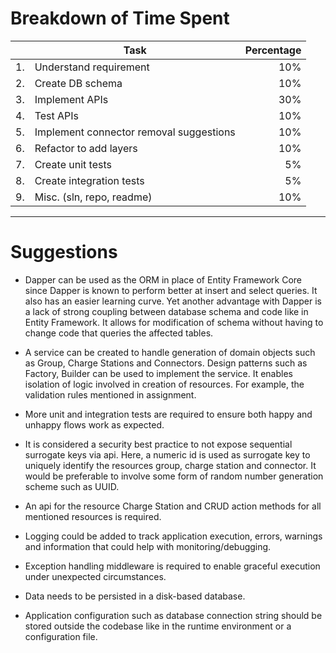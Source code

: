 # Breakdown of Time Spent

|     | Task                                    | Percentage |
| ---:| --------------------------------------- | ----------:|
| 1.  | Understand requirement                  | 10%        |
| 2.  | Create DB schema                        | 10%        |
| 3.  | Implement APIs                          | 30%        |
| 4.  | Test APIs                               | 10%        |
| 5.  | Implement connector removal suggestions | 10%        |
| 6.  | Refactor to add layers                  | 10%        |
| 7.  | Create unit tests                       | 5%         |
| 8.  | Create integration tests                | 5%         |
| 9.  | Misc. (sln, repo, readme)               | 10%        |

---

# Suggestions

+ Dapper can be used as the ORM in place of Entity Framework Core since Dapper is known to perform better at insert and select queries. It also has an easier learning curve. Yet another advantage with Dapper is a lack of strong coupling between database schema and code like in Entity Framework. It allows for modification of schema without having to change code that queries the affected tables. 

+ A service can be created to handle generation of domain objects such as Group, Charge Stations and Connectors. Design patterns such as Factory, Builder can be used to implement the service. It enables isolation of logic involved in creation of resources. For example, the validation rules mentioned in assignment. 

+ More unit and integration tests are required to ensure both happy and unhappy flows work as expected. 

+ It is considered a security best practice to not expose sequential surrogate keys via api. Here, a numeric id is used as surrogate key to uniquely identify the resources group, charge station and connector. It would be preferable to involve some form of random number generation scheme such as UUID.

+ An api for the resource Charge Station and CRUD action methods for all mentioned resources is required.

+ Logging could be added to track application execution, errors, warnings and information that could help with monitoring/debugging. 

+ Exception handling middleware is required to enable graceful execution under unexpected circumstances. 

+ Data needs to be persisted in a disk-based database. 

+ Application configuration such as database connection string should be stored outside the codebase like in the runtime environment or a configuration file. 